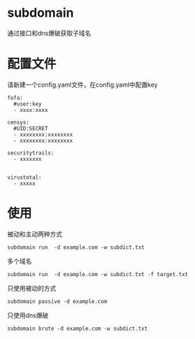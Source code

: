 # subdomain
通过接口和dns爆破获取子域名

# 配置文件
请新建一个config.yaml文件，在config.yaml中配置key
```
fofa:
  #user:key
  - xxxx:xxxx

censys:
  #UID:SECRET
  - xxxxxxxx:xxxxxxxx
  - xxxxxxxx:xxxxxxxx

securitytrails:
  - xxxxxxx


virustotal:
  - xxxxx
```

# 使用
被动和主动两种方式
```
subdomain run  -d example.com -w subdict.txt
```
多个域名
```
subdomain run  -d example.com -w subdict.txt -f target.txt
```
只使用被动的方式
```
subdomain passive -d example.com
```
只使用dns爆破
```
subdomain brute -d example.com -w subdict.txt
```

